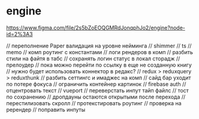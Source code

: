 # engine

https://www.figma.com/file/2s5bZoEOQGMRdJonqphJo2/engine?node-id=2%3A3

// переполнение Paper валидация на уровне нейминга
// shimmer
// ts
// memo
// комп роутинг с константами
// логи рендеров в комп
// разбить стили на файтя в табс
// сохранять логин статус в локал сторадж
// прелоудер
// пока можно перейти по ссылку в еще не созданную книгу
// нужно будет использовать коннектор в редакс?
// redux > reduxquery > reduxthunk
// разбить сеттингс и имаджес на комп
// сайд бар уходит по потере фокуса
// ограничить контейнер картинок
// firebase auth
// отцентровать текст
// vueport
// переверстать инпут тайп файлс
// тост по сохранению
// дропдауны остаются открытыми после перехода
// перестилизовать скролл
// протекстировать роутинг
// проверка на ререндер
// поправить инпуты
